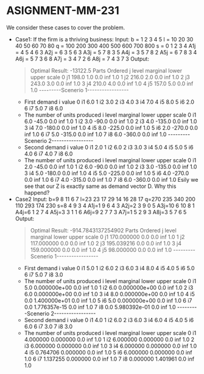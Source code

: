 # ASIGNMENT-MM-231
We consider these cases to cover the problem.
+ Case1: If the firm is a thriving business:
  Input:
    b = 1 2 3 4 5
    l = 10 20 30 40 50 60 70 80 
    q = 100 200 300 400 500 600 700 800 
    s = 0 1 2 3 4
    A1j = 4 5 4 6 3
    A2j = 6 3 5 6 3
    A3j = 5 7 8 3 5
    A4j = 3 5 7 8 2
    A5j = 6 7 8 3 4
    A6j = 5 7 3 6 8
    A7j = 3 4 7 2 6
    A8j = 7 4 3 7 3
  Output:
    > Optimal Result:  -13122.5
    > Parts Ordered
        j  level  marginal  lower  upper  scale
    0  j1  198.0       1.0    0.0    inf    1.0
    1  j2  216.0       2.0    0.0    inf    1.0
    2  j3  243.0       3.0    0.0    inf    1.0
    3  j4  210.0       4.0    0.0    inf    1.0
    4  j5  157.0       5.0    0.0    inf    1.0
    ---------Scenerio 1-----------------
    - First demand
        i  value
    0  i1    6.0
    1  i2    3.0
    2  i3    4.0
    3  i4    7.0
    4  i5    8.0
    5  i6    2.0
    6  i7    5.0
    7  i8    6.0
    - The number of units produced
        i  level  marginal  lower  upper  scale
    0  i1    6.0     -45.0    0.0    inf    1.0
    1  i2    3.0     -90.0    0.0    inf    1.0
    2  i3    4.0    -135.0    0.0    inf    1.0
    3  i4    7.0    -180.0    0.0    inf    1.0
    4  i5    8.0    -225.0    0.0    inf    1.0
    5  i6    2.0    -270.0    0.0    inf    1.0
    6  i7    5.0    -315.0    0.0    inf    1.0
    7  i8    6.0    -360.0    0.0    inf    1.0
    ---------Scenerio 2-----------------
    - Second demand
        i  value
    0  i1    2.0
    1  i2    6.0
    2  i3    3.0
    3  i4    5.0
    4  i5    5.0
    5  i6    4.0
    6  i7    4.0
    7  i8    6.0
    - The number of units produced
        i  level  marginal  lower  upper  scale
    0  i1    2.0     -45.0    0.0    inf    1.0
    1  i2    6.0     -90.0    0.0    inf    1.0
    2  i3    3.0    -135.0    0.0    inf    1.0
    3  i4    5.0    -180.0    0.0    inf    1.0
    4  i5    5.0    -225.0    0.0    inf    1.0
    5  i6    4.0    -270.0    0.0    inf    1.0
    6  i7    4.0    -315.0    0.0    inf    1.0
    7  i8    6.0    -360.0    0.0    inf    1.0
 Esily we see that our Z is exactly same as demand vector D. Why this happend?
+ Case2
  Input:
  b=9 8 11 6 7 
  l=23 23 17 29 14 16 28 17
  q=270 235 340 200 110 293 174 230
  s=8 4 9 3 4 
  A1j=1 9 6 4 3 
  A2j=2 3 9 0 5 
  A3j=10 6 10 8 1 
  A4j=6 1 2 7 4 
  A5j=3 3 1 1 6 
  A6j=9 2 7 7 3
  A7j=1 5 2 9 3 
  A8j=3 5 7 6 5
  Output:
    > Optimal Result:  -914.7843137254902
    > Parts Ordered
        j       level  marginal  lower  upper  scale
    0  j1  170.000000       0.0    0.0    inf    1.0
    1  j2  117.000000       0.0    0.0    inf    1.0
    2  j3  195.039216       0.0    0.0    inf    1.0
    3  j4  159.000000       0.0    0.0    inf    1.0
    4  j5   98.000000       0.0    0.0    inf    1.0
    ---------Scenerio 1-----------------
    - First demand
        i  value
    0  i1    5.0
    1  i2    6.0
    2  i3    6.0
    3  i4    8.0
    4  i5    4.0
    5  i6    5.0
    6  i7    5.0
    7  i8    3.0
    - The number of units produced
        i  level      marginal  lower  upper  scale
    0  i1    5.0  0.000000e+00    0.0    inf    1.0
    1  i2    6.0  0.000000e+00    0.0    inf    1.0
    2  i3    6.0  0.000000e+00    0.0    inf    1.0
    3  i4    8.0  0.000000e+00    0.0    inf    1.0
    4  i5    0.0  1.400000e+01    0.0    inf    1.0
    5  i6    5.0  0.000000e+00    0.0    inf    1.0
    6  i7    0.0  1.776357e-15    0.0    inf    1.0
    7  i8    0.0  5.980392e-01    0.0    inf    1.0
    ---------Scenerio 2-----------------
    - Second demand
        i  value
    0  i1    4.0
    1  i2    6.0
    2  i3    6.0
    3  i4    6.0
    4  i5    4.0
    5  i6    6.0
    6  i7    3.0
    7  i8    3.0
    - The number of units produced
        i     level  marginal  lower  upper  scale
    0  i1  4.000000  0.000000    0.0    inf    1.0
    1  i2  6.000000  0.000000    0.0    inf    1.0
    2  i3  6.000000  0.000000    0.0    inf    1.0
    3  i4  6.000000  0.000000    0.0    inf    1.0
    4  i5  0.764706  0.000000    0.0    inf    1.0
    5  i6  6.000000  0.000000    0.0    inf    1.0
    6  i7  1.137255  0.000000    0.0    inf    1.0
    7  i8  0.000000  1.401961    0.0    inf    1.0

  
  
